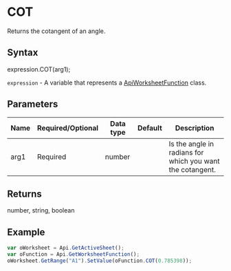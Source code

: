 # COT

Returns the cotangent of an angle.

## Syntax

expression.COT(arg1);

`expression` - A variable that represents a [ApiWorksheetFunction](../ApiWorksheetFunction.md) class.

## Parameters

| **Name** | **Required/Optional** | **Data type** | **Default** | **Description** |
| ------------- | ------------- | ------------- | ------------- | ------------- |
| arg1 | Required | number |  | Is the angle in radians for which you want the cotangent. |

## Returns

number, string, boolean

## Example



```javascript
var oWorksheet = Api.GetActiveSheet();
var oFunction = Api.GetWorksheetFunction();
oWorksheet.GetRange("A1").SetValue(oFunction.COT(0.785398));
```

